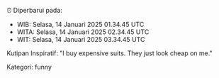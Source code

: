 ⏰ Diperbarui pada:
- WIB: Selasa, 14 Januari 2025 01.34.45 UTC
- WITA: Selasa, 14 Januari 2025 02.34.45 UTC
- WIT: Selasa, 14 Januari 2025 03.34.45 UTC

Kutipan Inspiratif:
"I buy expensive suits. They just look cheap on me."


Kategori: funny

